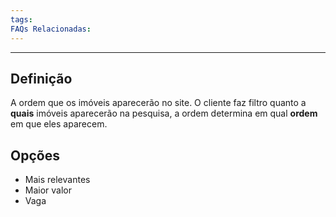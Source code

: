 ```yaml
---
tags:
FAQs Relacionadas:
---
```

---
## Definição

A ordem que os imóveis aparecerão no site. O cliente faz filtro quanto a **quais** imóveis aparecerão na pesquisa, a ordem determina em qual **ordem** em que eles aparecem.

## Opções

- Mais relevantes
- Maior valor
- Vaga